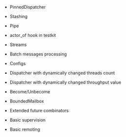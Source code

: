

* PinnedDispatcher
* Stashing
* Pipe
* actor_of hook in testkit

* Streams

* Batch messages processing
* Configs

* Dispatcher with dynamically changed threads count
* Dispatcher with dynamically changed throughput value
* Become/Unbecome
* BoundedMailbox
* Extended future combinators
* Basic supervision
* Basic remoting